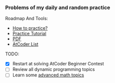 ### Problems of my daily and random practice

Roadmap And Tools:
- [How to practice?](https://github.com/Errichto/youtube/wiki/How-to-practice%3F)
- [Practice Tutorial](https://codeforces.com/blog/entry/66909)
- [PDF](https://github.com/E869120/Competitive-Programming)
- [AtCoder List](https://kenkoooo.com/atcoder)

TODO:
- [X] Restart at solving AtCoder Beginner Contest
- [ ] Review all dynamic programming topics
- [ ] Learn some [advanced math topics](https://oi-wiki.org/math/poly/intro/)

